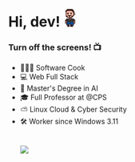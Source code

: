 <h1 align="left">Hi, dev! <img src="gif_fred_d.gif" width="25px"> </h1>

###  Turn off the screens! 📺

- 👨🏻‍🍳 Software Cook<br>
- 💻 Web Full Stack<br>
- 🤖 Master's Degree in AI<br>
- 🎓 Full Professor at @CPS<br>
- ⛅ Linux Cloud & Cyber Security<br>
- 🛠️ Worker since Windows 3.11<br>
<br><br>
<a href="https://www.linkedin.com/in/fbamuniz/" target="_blank"><img src="https://img.shields.io/badge/-LinkedIn-%230077B5?style=for-the-badge&logo=linkedin&logoColor=white" target="_blank"></a> 
